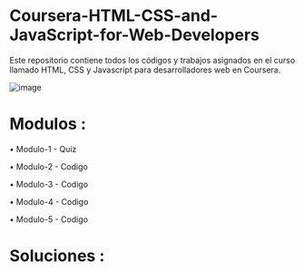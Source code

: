 # Coursera-HTML-CSS-and-JavaScript-for-Web-Developers
Este repositorio contiene todos los códigos y trabajos asignados en el curso llamado HTML, CSS y Javascript para desarrolladores web en Coursera.

![image](https://github.com/SebasPreciado10/Coursera-HTML-CSS-and-JavaScript-for-Web-Developers/assets/144469767/e8cdbcb3-488b-448f-b3bb-a3d883d7fcf3)

# Modulos :

• Modulo-1 - Quiz

• Modulo-2 - Codigo

• Modulo-3 - Codigo

• Modulo-4 - Codigo

• Modulo-5 - Codigo

# Soluciones :


